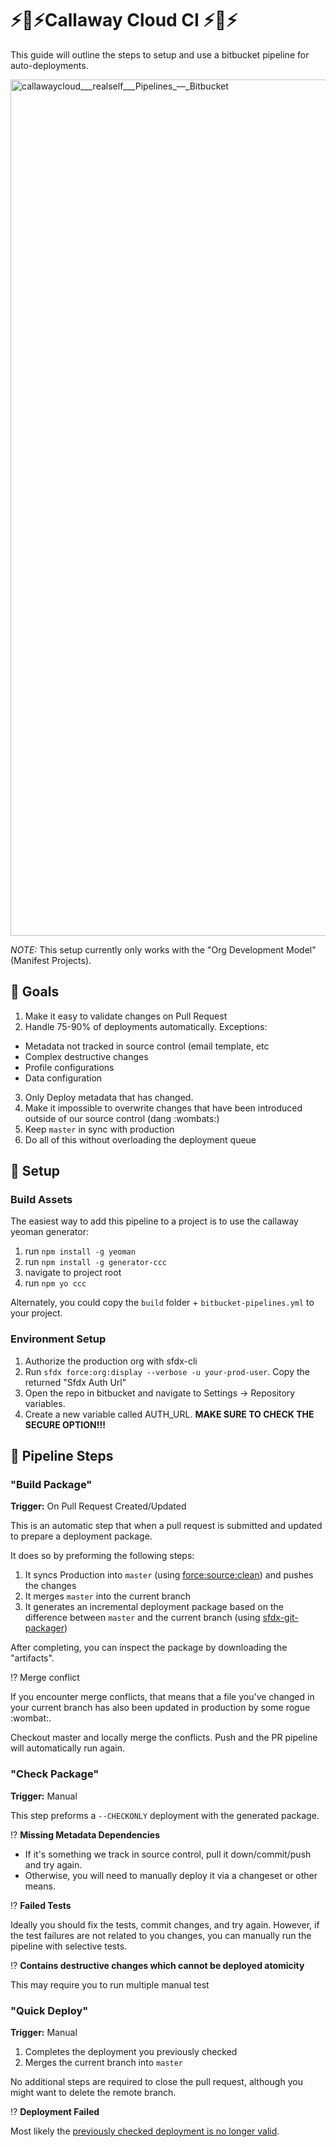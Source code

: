 # ⚡️🤘⚡️Callaway Cloud CI ⚡️🤘⚡️

This guide will outline the steps to setup and use a bitbucket pipeline for auto-deployments.

<img width="1370" alt="callawaycloud___realself___Pipelines_—_Bitbucket" src="https://user-images.githubusercontent.com/5217568/70212789-2d3d1d80-16f5-11ea-8795-93aac82fdde6.png">

_NOTE:_ This setup currently only works with the "Org Development Model" (Manifest Projects).

## 💪 Goals

1. Make it easy to validate changes on Pull Request
2. Handle 75-90% of deployments automatically. Exceptions:

- Metadata not tracked in source control (email template, etc
- Complex destructive changes
- Profile configurations
- Data configuration

3. Only Deploy metadata that has changed.
4. Make it impossible to overwrite changes that have been introduced outside of our source control (dang :wombats:)
5. Keep `master` in sync with production
6. Do all of this without overloading the deployment queue

## 🔧 Setup

### Build Assets

The easiest way to add this pipeline to a project is to use the callaway yeoman generator:

1. run `npm install -g yeoman`
2. run `npm install -g generator-ccc`
3. navigate to project root
4. run `npm yo ccc`

Alternately, you could copy the `build` folder + `bitbucket-pipelines.yml` to your project.

### Environment Setup

1. Authorize the production org with sfdx-cli
1. Run `sfdx force:org:display --verbose -u your-prod-user`. Copy the returned "Sfdx Auth Url"
1. Open the repo in bitbucket and navigate to Settings -> Repository variables.
1. Create a new variable called AUTH_URL. **MAKE SURE TO CHECK THE SECURE OPTION!!!**

## 🌊 Pipeline Steps

### "Build Package"

**Trigger:** On Pull Request Created/Updated

This is an automatic step that when a pull request is submitted and updated to prepare a deployment package.

It does so by preforming the following steps:

1. It syncs Production into `master` (using [force:source:clean](https://github.com/ChuckJonas/force-source-clean)) and pushes the changes
2. It merges `master` into the current branch
3. It generates an incremental deployment package based on the difference between `master` and the current branch (using [sfdx-git-packager](https://github.com/ChuckJonas/sfdx-git-packager))

After completing, you can inspect the package by downloading the "artifacts".

⁉️ Merge conflict

If you encounter merge conflicts, that means that a file you've changed in your current branch has also been updated in production by some rogue :wombat:.

Checkout master and locally merge the conflicts. Push and the PR pipeline will automatically run again.

### "Check Package"

**Trigger:** Manual

This step preforms a `--CHECKONLY` deployment with the generated package.

⁉️ **Missing Metadata Dependencies**

- If it's something we track in source control, pull it down/commit/push and try again.
- Otherwise, you will need to manually deploy it via a changeset or other means.

⁉️ **Failed Tests**

Ideally you should fix the tests, commit changes, and try again. However, if the test failures are not related to you changes, you can manually run the pipeline with selective tests.

⁉️ **Contains destructive changes which cannot be deployed atomicity**

This may require you to run multiple manual test

### "Quick Deploy"

**Trigger:** Manual

1. Completes the deployment you previously checked
2. Merges the current branch into `master`

No additional steps are required to close the pull request, although you might want to delete the remote branch.

⁉️ **Deployment Failed**

Most likely the [previously checked deployment is no longer valid](https://salesforce.stackexchange.com/questions/187859/what-operations-would-cause-a-validated-changeset-to-become-invalidated-and-lose).
